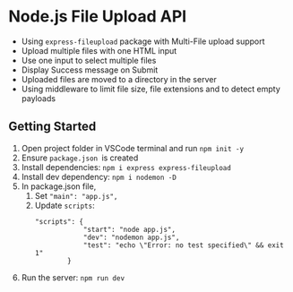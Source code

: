 # Node.js File Upload API

- Using `express-fileupload` package with Multi-File upload support
- Upload multiple files with one HTML input
- Use one input to select multiple files 
- Display Success message on Submit
- Uploaded files are moved to a directory in the server
- Using middleware to limit file size, file extensions and to detect empty payloads


## Getting Started
1. Open project folder in VSCode terminal and run `npm init -y`
2. Ensure `package.json `is created
3. Install dependencies: `npm i express express-fileupload`
4. Install dev dependency: `npm i nodemon -D`
5. In package.json file, 
    1. Set `"main": "app.js",`
    2. Update `scripts`:
        ```
        "scripts": {
                    "start": "node app.js",
                    "dev": "nodemon app.js",
                    "test": "echo \"Error: no test specified\" && exit 1"
                }
        ```
6. Run the server: `npm run dev`